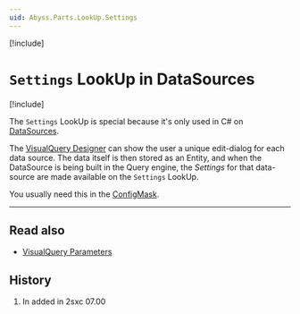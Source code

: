 ```yaml
---
uid: Abyss.Parts.LookUp.Settings
---
```


[!include[](~/assets/features/look-up-system.md)]

# `Settings` LookUp in DataSources

[!include[](~/basics/stack/_shared-float-summary.md)]
<style>.context-box-summary .lookup-sources { visibility: visible; } </style>

The `Settings` LookUp is special because it's only used in C# on [DataSources](xref:NetCode.DataSources.Index). 

The [VisualQuery Designer](xref:Basics.Query.VisualQuery.Index) can show the user a unique edit-dialog for each data source. The data itself is then stored as an Entity, and when the DataSource is being built in the Query engine, the _Settings_ for that data-source are made available on the `Settings` LookUp. 

You usually need this in the [ConfigMask](xref:NetCode.DataSources.Custom.ConfigMask).

---

## Read also

* [VisualQuery Parameters](xref:Basics.Query.Parameters.Index)

## History

1. In added in 2sxc 07.00

